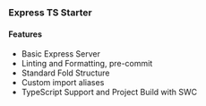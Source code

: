 ### Express TS Starter

#### Features

 -  Basic Express Server 
 - Linting and Formatting, pre-commit
 - Standard Fold Structure
 - Custom import aliases 
 - TypeScript Support and Project Build with SWC